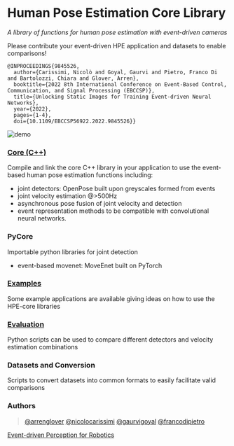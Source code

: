 # Human Pose Estimation Core Library
_A library of functions for human pose estimation with event-driven cameras_

Please contribute your event-driven HPE application and datasets to enable comparisons!

```
@INPROCEEDINGS{9845526,
  author={Carissimi, Nicolò and Goyal, Gaurvi and Pietro, Franco Di and Bartolozzi, Chiara and Glover, Arren},
  booktitle={2022 8th International Conference on Event-Based Control, Communication, and Signal Processing (EBCCSP)}, 
  title={Unlocking Static Images for Training Event-driven Neural Networks}, 
  year={2022},
  pages={1-4},
  doi={10.1109/EBCCSP56922.2022.9845526}}
```

![demo](https://user-images.githubusercontent.com/9265237/216939617-703fc4ef-b4b9-4cbc-aab8-a87c04822be2.gif)

### [Core (C++)](https://github.com/event-driven-robotics/hpe-core/tree/main/core)

Compile and link the core C++ library in your application to use the event-based human pose estimation functions including:
* joint detectors: OpenPose built upon greyscales formed from events
* joint velocity estimation @>500Hz
* asynchronous pose fusion of joint velocity and detection
* event representation methods to be compatible with convolutional neural networks.

### PyCore

Importable python libraries for joint detection
* event-based movenet: MoveEnet built on PyTorch

### [Examples](https://github.com/event-driven-robotics/hpe-core/tree/main/example)

Some example applications are available giving ideas on how to use the HPE-core libraries

### [Evaluation](https://github.com/event-driven-robotics/hpe-core/tree/main/evaluation)

Python scripts can be used to compare different detectors and velocity estimation combinations

### Datasets and Conversion

Scripts to convert datasets into common formats to easily facilitate valid comparisons

### Authors

> [@arrenglover](https://www.linkedin.com/in/arren-glover/)
> [@nicolocarissimi](https://www.linkedin.com/in/nicolocarissimi/)
> [@gaurvigoyal](https://www.linkedin.com/in/gaurvigoyal/)
> [@francodipietro](https://www.linkedin.com/in/francodipietrophd/)

[Event-driven Perception for Robotics](https://www.edpr.iit.it/research)
